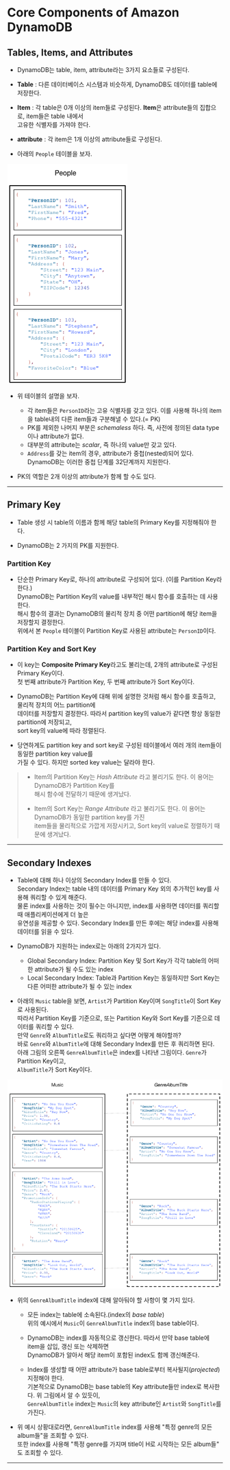 # Core Components of Amazon DynamoDB

## Tables, Items, and Attributes

- DynamoDB는 table, item, attribute라는 3가지 요소들로 구성된다.

- **Table** : 다른 데이터베이스 시스템과 비슷하게, DynamoDB도 데이터를 table에 저장한다.
- **Item** : 각 table은 0개 이상의 item들로 구성된다. **Item**은 attribute들의 집합으로, item들은 table 내에서  
  고유한 식별자를 가져야 한다.
- **attribute** : 각 item은 1개 이상의 attribute들로 구성된다.

- 아래의 `People` 테이블을 보자.

![picture 2](../../../images/DYNAMODB_PEOPLE.png)

- 위 테이블의 설명을 보자.

  - 각 item들은 `PersonID`라는 고유 식별자를 갖고 있다. 이를 사용해 하나의 item을 table내의 다른 item들과 구분해낼 수 있다.(= PK)
  - PK를 제외한 나머지 부분은 _schemaless_ 하다. 즉, 사전에 정의된 data type이나 attribute가 없다.
  - 대부분의 attribute는 _scalar_, 즉 하나의 value만 갖고 있다.
  - `Address`를 갖는 item의 경우, attribute가 중첩(nested)되어 있다.  
    DynamoDB는 이러한 중첩 단계를 32단계까지 지원한다.

- PK의 역할은 2개 이상의 attribute가 함께 할 수도 있다.

---

## Primary Key

- Table 생성 시 table의 이름과 함께 해당 table의 Primary Key를 지정해줘야 한다.

- DynamoDB는 2 가지의 PK를 지원한다.

### Partition Key

- 단순한 Primary Key로, 하나의 attribute로 구성되어 있다. (이를 Partition Key라 한다.)  
  DynamoDB는 Partition Key의 value를 내부적인 해시 함수를 호출하는 데 사용한다.  
  해시 함수의 결과는 DynamoDB의 물리적 장치 중 어떤 partition에 해당 item을 저장할지 결정한다.  
  위에서 본 `People` 테이블이 Partition Key로 사용된 attribute는 `PersonID`이다.

### Partition Key and Sort Key

- 이 key는 **Composite Primary Key**라고도 불리는데, 2개의 attribute로 구성된 Primary Key이다.  
  첫 번째 attribute가 Partition Key, 두 번째 attribute가 Sort Key이다.

- DynamoDB는 Partition Key에 대해 위에 설명한 것처럼 해시 함수를 호출하고, 물리적 장치의 어느 partition에  
  데이터를 저장할지 결정한다. 따라서 partition key의 value가 같다면 항상 동일한 partition에 저장되고,  
  sort key의 value에 따라 정렬된다.

- 당연하게도 partition key and sort key로 구성된 테이블에서 여러 개의 item들이 동일한 partition key value를  
  가질 수 있다. 하지만 sorted key value는 달라야 한다.

> - Item의 Partition Key는 _Hash Attribute_ 라고 불리기도 한다. 이 용어는 DynamoDB가 Partition Key를  
>   해시 함수에 전달하기 때문에 생겨났다.
>
> - Item의 Sort Key는 _Range Attribute_ 라고 불리기도 한다. 이 용어는 DynamoDB가 동일한 partition key를 가진  
>   item들을 물리적으로 가깝게 저장시키고, Sort key의 value로 정렬하기 때문에 생겨났다.

---

## Secondary Indexes

- Table에 대해 하나 이상의 Secondary Index를 만들 수 있다.  
  Secondary Index는 table 내의 데이터를 Primary Key 외의 추가적인 key를 사용해 쿼리할 수 있게 해준다.  
  물론 index를 사용하는 것이 필수는 아니지만, index를 사용하면 데이터를 쿼리할 때 애플리케이션에게 더 높은  
  유연성을 제공할 수 있다. Secondary Index를 만든 후에는 해당 index를 사용해 데이터를 읽을 수 있다.

- DynamoDB가 지원하는 index로는 아래의 2가지가 있다.

  - Global Secondary Index: Partition Key 및 Sort Key가 각각 table의 어떠한 attribute가 될 수도 있는 index
  - Local Secondary Index: Table과 Partition Key는 동일하지만 Sort Key는 다른 어떠한 attribute가 될 수 있는 index

- 아래의 `Music` table을 보면, `Artist`가 Partition Key이며 `SongTitle`이 Sort Key로 사용된다.  
  따라서 Partition Key를 기준으로, 또는 Partition Key와 Sort Key를 기준으로 데이터를 쿼리할 수 있다.  
  만약 `Genre`와 `AlbumTitle`로도 쿼리하고 싶다면 어떻게 해야할까?  
  바로 `Genre`와 `AlbumTitle`에 대해 Secondary Index를 만든 후 쿼리하면 된다.  
  아래 그림의 오른쪽 `GenreAlbumTitle`은 index를 나타낸 그림이다. `Genre`가 Partition Key이고,  
  `AlbumTitle`가 Sort Key이다.

![picture 3](../../../images/DYNAMODB_SECONDARY_INDEX.png)

- 위의 `GenreAlbumTitle` index에 대해 알아둬야 할 사항이 몇 가지 있다.

  - 모든 index는 table에 소속된다.(index의 _base table_)  
    위의 예시에서 `Music`이 `GenreAlbumTitle` index의 base table이다.

  - DynamoDB는 index를 자동적으로 갱신한다. 따라서 만약 base table에 item을 삽입, 갱신 또는 삭제하면  
    DynamoDB가 알아서 해당 item이 포함된 index도 함께 갱신해준다.

  - Index를 생성할 때 어떤 attribute가 base table로부터 복사될지(_projected_) 지정해야 한다.  
    기본적으로 DynamoDB는 base table의 Key attribute들만 index로 복사한다. 위 그림에서 알 수 있듯이,  
    `GenreAlbumTitle` index는 `Music`의 key attribute인 `Artist`와 `SongTitle`를 가진다.

- 위 예시 상황대로라면, `GenreAlbumTitle` index를 사용해 "특정 genre의 모든 album들"을 조회할 수 있다.  
  또한 index를 사용해 "특정 genre를 가지며 title이 H로 시작하는 모든 album들" 도 조회할 수 있다.

---
